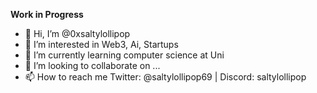 **Work in Progress**
- 👋 Hi, I’m @0xsaltylollipop
- 👀 I’m interested in Web3, Ai, Startups
- 🌱 I’m currently learning computer science at Uni
- 💞️ I’m looking to collaborate on ...
- 📫 How to reach me Twitter: @saltylollipop69 | Discord: saltylollipop

<!---
0xsaltylollipop/0xsaltylollipop is a ✨ special ✨ repository because its `README.md` (this file) appears on your GitHub profile.
You can click the Preview link to take a look at your changes.
--->
